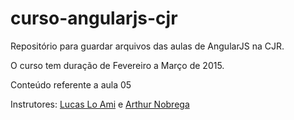 # curso-angularjs-cjr

Repositório para guardar arquivos das aulas de AngularJS na CJR.

O curso tem duração de Fevereiro a Março de 2015.

Conteúdo referente a aula 05

Instrutores: [Lucas Lo Ami](https://github.com/lucasloami "Github do Lucas Lo Ami") e [Arthur Nobrega](https://github.com/arthurnobrega "Github do Arthur Nobrega")